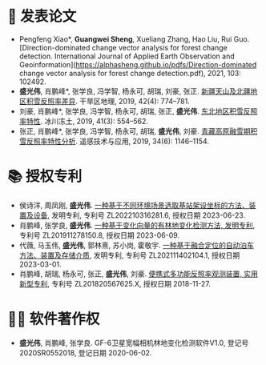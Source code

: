 
# 📝 发表论文
- Pengfeng Xiao*, **Guangwei Sheng**, Xueliang Zhang, Hao Liu, Rui Guo. [Direction-dominated change vector analysis for forest change detection. International Journal of Applied Earth Observation and Geoinformation](https://alphasheng.github.io/pdfs/Direction-dominated change vector analysis for forest change detection.pdf), 2021, 103: 102492.
- **盛光伟**, 肖鹏峰*, 张学良, 冯学智, 杨永可, 胡瑞, 刘豪, 张正. [新疆天山及北疆地区积雪反照率差异](https://alphasheng.github.io/pdfs/新疆天山及北疆地区积雪反照率差异.pdf). 干旱区地理, 2019, 42(4): 774–781.
- 刘豪, 肖鹏峰*, 张学良, 冯学智, 杨永可, 胡瑞, 张正, **盛光伟**. [东北地区积雪反照率特性](https://alphasheng.github.io/pdfs/东北地区积雪反照率特性.pdf). 冰川冻土, 2019, 41(3): 554–562.
- 张正, 肖鹏峰*, 张学良, 冯学智, 杨永可, 胡瑞, **盛光伟**, 刘豪. [青藏高原融雪期积雪反照率特性分析](https://alphasheng.github.io/pdfs/青藏高原融雪期积雪反照率特性分析.pdf). 遥感技术与应用, 2019, 34(6): 1146–1154.

# 📚 授权专利 
- 侯诗洋, 周凤刚, **盛光伟**. [一种基于不同环境场景选取基站架设坐标的方法、装置及设备](https://alphasheng.github.io/pdfs/一种基于不同环境场景选取基站架设坐标的方法、装置及设备.pdf), 发明专利, 专利号 ZL202210316281.6, 授权日期 2023-06-23.
- 肖鹏峰, 张学良, **盛光伟**. [一种基于变化向量的有林地变化检测方法, 发明专利](https://alphasheng.github.io/pdfs/一种基于变化向量的有林地变化检测方法.pdf), 专利号 ZL201911278150.8, 授权日期 2023-06-09.
- 代薇, 马玉伟, **盛光伟**, 郭林熹, 苏小岗, 霍敬宇. [一种基于融合定位的自动泊车方法、装置及存储介质](https://alphasheng.github.io/pdfs/一种基于融合定位的自动泊车方法、装置及存储介质.pdf), 发明专利, 专利号 ZL202111402104.1, 授权日期 2023-03-01.
- 肖鹏峰, 胡瑞, 杨永可, 张正, **盛光伟**, 刘豪. [便携式多功能反照率观测装置, 实用新型专利](https://alphasheng.github.io/pdfs/一种便携式多功能反照率观测装置.pdf), 专利号 ZL201820567625.X, 授权日期 2018-11-27.

# 🧑‍🎨 软件著作权
- **盛光伟**, 肖鹏峰, 张学良. GF-6卫星宽幅相机林地变化检测软件V1.0, 登记号 2020SR0552018, 登记日期 2020-06-02.
